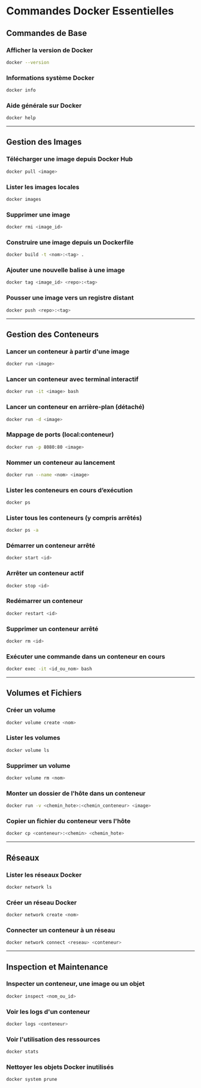 # Commandes Docker Essentielles

## Commandes de Base

### Afficher la version de Docker
```bash
docker --version
```

### Informations système Docker
```bash
docker info
```

### Aide générale sur Docker
```bash
docker help
```

---

## Gestion des Images

### Télécharger une image depuis Docker Hub
```bash
docker pull <image>
```

### Lister les images locales
```bash
docker images
```

### Supprimer une image
```bash
docker rmi <image_id>
```

### Construire une image depuis un Dockerfile
```bash
docker build -t <nom>:<tag> .
```

### Ajouter une nouvelle balise à une image
```bash
docker tag <image_id> <repo>:<tag>
```

### Pousser une image vers un registre distant
```bash
docker push <repo>:<tag>
```

---

## Gestion des Conteneurs

### Lancer un conteneur à partir d'une image
```bash
docker run <image>
```

### Lancer un conteneur avec terminal interactif
```bash
docker run -it <image> bash
```

### Lancer un conteneur en arrière-plan (détaché)
```bash
docker run -d <image>
```

### Mappage de ports (local:conteneur)
```bash
docker run -p 8080:80 <image>
```

### Nommer un conteneur au lancement
```bash
docker run --name <nom> <image>
```

### Lister les conteneurs en cours d’exécution
```bash
docker ps
```

### Lister tous les conteneurs (y compris arrêtés)
```bash
docker ps -a
```

### Démarrer un conteneur arrêté
```bash
docker start <id>
```

### Arrêter un conteneur actif
```bash
docker stop <id>
```

### Redémarrer un conteneur
```bash
docker restart <id>
```

### Supprimer un conteneur arrêté
```bash
docker rm <id>
```

### Exécuter une commande dans un conteneur en cours
```bash
docker exec -it <id_ou_nom> bash
```

---

## Volumes et Fichiers

### Créer un volume
```bash
docker volume create <nom>
```

### Lister les volumes
```bash
docker volume ls
```

### Supprimer un volume
```bash
docker volume rm <nom>
```

### Monter un dossier de l'hôte dans un conteneur
```bash
docker run -v <chemin_hote>:<chemin_conteneur> <image>
```

### Copier un fichier du conteneur vers l'hôte
```bash
docker cp <conteneur>:<chemin> <chemin_hote>
```

---

## Réseaux

### Lister les réseaux Docker
```bash
docker network ls
```

### Créer un réseau Docker
```bash
docker network create <nom>
```

### Connecter un conteneur à un réseau
```bash
docker network connect <reseau> <conteneur>
```

---

## Inspection et Maintenance

### Inspecter un conteneur, une image ou un objet
```bash
docker inspect <nom_ou_id>
```

### Voir les logs d'un conteneur
```bash
docker logs <conteneur>
```

### Voir l'utilisation des ressources
```bash
docker stats
```

### Nettoyer les objets Docker inutilisés
```bash
docker system prune
```
